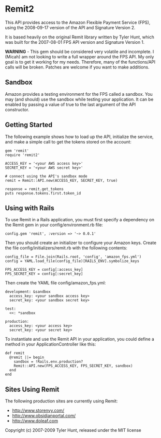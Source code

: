 Remit2
======

This API provides access to the Amazon Flexible Payment Service (FPS), using the
2008-09-17 version of the API and Signature Version 2.

It is based heavily on the original Remit library written by Tyler Hunt, which was
built for the 2007-08-01 FPS API version and Signature Version 1.

**WARNING** - This gem should be considered very volatile and incomplete. I (Micah)
am not looking to write a full wrapper around the FPS API. My only goal is to get it
working for my needs. Therefore, many of the functions/API calls will be broken.
Patches are welcome if you want to make additions.


Sandbox
-------

Amazon provides a testing environment for the FPS called a sandbox. You may
(and should) use the sandbox while testing your application. It can be enabled
by passing a value of true to the last argument of the API constructor.


Getting Started
---------------

The following example shows how to load up the API, initialize the service, and
make a simple call to get the tokens stored on the account:

    gem 'remit'
    require 'remit2'

    ACCESS_KEY = '<your AWS access key>'
    SECRET_KEY = '<your AWS secret key>'

    # connect using the API's sandbox mode
    remit = Remit::API.new(ACCESS_KEY, SECRET_KEY, true)

    response = remit.get_tokens
    puts response.tokens.first.token_id


Using with Rails
----------------

To use Remit in a Rails application, you must first specify a dependency on the
Remit gem in your config/environment.rb file:

    config.gem 'remit', :version => '~> 0.0.1'

Then you should create an initializer to configure your Amazon keys. Create the
file config/initializers/remit.rb with the following contents:

    config_file = File.join(Rails.root, 'config', 'amazon_fps.yml')
    config = YAML.load_file(config_file)[RAILS_ENV].symbolize_keys

    FPS_ACCESS_KEY = config[:access_key]
    FPS_SECRET_KEY = config[:secret_key]

Then create the YAML file config/amazon_fps.yml:

    development: &sandbox
      access_key: <your sandbox access key>
      secret_key: <your sandbox secret key>

    test:
      <<: *sandbox
    
    production:
      access_key: <your access key>
      secret_key: <your secret key>

To instantiate and use the Remit API in your application, you could define a
method in your ApplicationController like this:

    def remit
      @remit ||= begin
        sandbox = !Rails.env.production?
        Remit::API.new(FPS_ACCESS_KEY, FPS_SECRET_KEY, sandbox)
      end
    end


Sites Using Remit
-----------------

The following production sites are currently using Remit:

  * http://www.storenvy.com/
  * http://www.obsidianportal.com/
  * http://www.doleaf.com


Copyright (c) 2007-2009 Tyler Hunt, released under the MIT license
